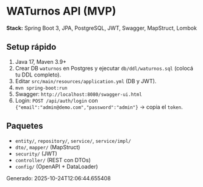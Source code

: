 # WATurnos API (MVP)
**Stack:** Spring Boot 3, JPA, PostgreSQL, JWT, Swagger, MapStruct, Lombok

## Setup rápido
1. Java 17, Maven 3.9+
2. Crear DB `waturnos` en Postgres y ejecutar `db/ddl/waturnos.sql` (colocá tu DDL completo).
3. Editar `src/main/resources/application.yml` (DB y JWT).
4. `mvn spring-boot:run`
5. Swagger: `http://localhost:8080/swagger-ui.html`
6. Login: `POST /api/auth/login` con `{"email":"admin@demo.com","password":"admin"}` → copia el `token`.

## Paquetes
- `entity/`, `repository/`, `service/`, `service/impl/`
- `dto/`, `mapper/` (MapStruct)
- `security/` (JWT)
- `controller/` (REST con DTOs)
- `config/` (OpenAPI + DataLoader)

Generado: 2025-10-24T12:06:44.655408
